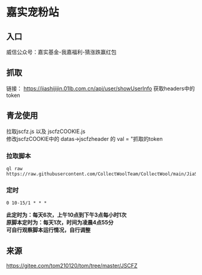 # 嘉实宠粉站

## 入口
威信公众号：嘉实基金-我嘉福利-猜涨跌赢红包

## 抓取
链接： https://jiashijijin.01lb.com.cn/api/user/showUserInfo
获取headers中的token

## 青龙使用
拉取jscfz.js 以及 jscfzCOOKIE.js  
修改jscfzCOOKIE中的 datas->jscfzheader 的 val = "抓取的token
### 拉取脚本
```
ql raw https://raw.githubusercontent.com/CollectWoolTeam/CollectWool/main/JiaShiChongFenZhan/jscfz.js
```
### 定时 
```
0 10-15/1 * * *
```
**此定时为：每天6次，上午10点到下午3点每小时1次**  
**原脚本定时为：每天1次，时间为凌晨4点55分**  
**可自行观察脚本运行情况，自行调整**
## 来源
https://gitee.com/tom210120/tom/tree/master/JSCFZ
